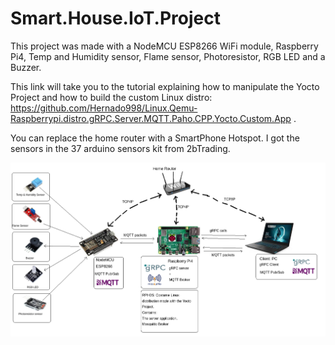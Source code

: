# Smart.House.IoT.Project
This project was made with a NodeMCU ESP8266 WiFi module, Raspberry Pi4, Temp and Humidity sensor, Flame sensor, Photoresistor, RGB LED and a Buzzer.

This link will take you to the tutorial explaining how to manipulate the Yocto Project and how to build the custom Linux distro:
https://github.com/Hernado998/Linux.Qemu-Raspberrypi.distro.gRPC.Server.MQTT.Paho.CPP.Yocto.Custom.App .

You can replace the home router with a SmartPhone Hotspot.
I got the sensors in the 37 arduino sensors kit from 2bTrading.

![Architecture](arch.png)
 
